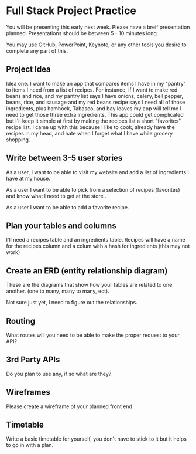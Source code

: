 # Full Stack Project Practice

You will be presenting this early next week.  Please have a breif presentation
planned.  Presentations should be between 5 - 10 minutes long.

You may use GitHub, PowerPoint, Keynote, or any other tools you desire to
complete any part of this.

## Project Idea

Idea one.
I want to make an app that compares items I have in my "pantry" to items I need from a list of recipes. For instance, if I want to make red beans and rice, and my pantry list says I have onions, celery, bell pepper, beans, rice, and sausage and my red beans recipe says I need all of those ingredients, plus hamhock, Tabasco, and bay leaves my app will tell me I need to get those three extra ingredients. This app could get complicated but I'll keep it simple at first by making the recipes list a short "favorites" recipe list.  I came up with this because I like to cook, already have the recipes in my head, and hate when I forget what I have while grocery shopping.

## Write between 3-5 user stories

As a user, I want to be able to visit my website and add a list of ingredients I have at my house.

As a user I want to be able to pick from a selection of recipes (favorites) and know what I need to get at the store .

As a user I want to be able to add a favorite recipe.
## Plan your tables and columns

I'll need a recipes table and an ingredients table.
Recipes will have a name for the recipes column and a colum with a hash for
ingredients (this may not work)
## Create an ERD (entity relationship diagram)

These are the diagrams that show how your tables are related to one another.
(one to many, many to many, ect).

Not sure just yet, I need to figure out the relationships.

## Routing

What routes will you need to be able to make the proper request to your API?

## 3rd Party APIs

Do you plan to use any, if so what are they?

## Wireframes

Please create a wireframe of your planned front end.

## Timetable

Write a basic timetable for yourself, you don't have to stick to it but it
helps to go in with a plan.
